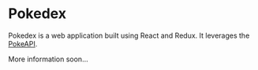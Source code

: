 # Pokedex

Pokedex is a web application built using React and Redux. It leverages the [PokeAPI](https://pokeapi.co/).

More information soon...
